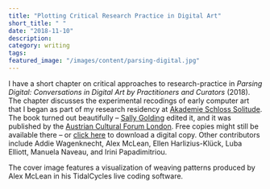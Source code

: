 ```yaml
---
title: "Plotting Critical Research Practice in Digital Art"
short_title: " "
date: "2018-11-10"
description:
category: writing
tags:
featured_image: "/images/content/parsing-digital.jpg"
---
```


I have a short chapter on critical approaches to research-practice in _Parsing Digital: Conversations in Digital Art by Practitioners and Curators_ (2018). The chapter discusses the experimental recodings of early computer art that I began as part of my research residency at [Akademie Schloss Solitude](http://www.akademie-solitude.de/de/). The book turned out beautifully – [Sally Golding](https://sallygolding.com/news/parsing-digital) edited it, and it was published by the [Austrian Cultural Forum London](http://www.acflondon.org/). Free copies might still be available there – or [click here](https://zenodo.org/record/1494097#.XJkethP7QWq) to download a digital copy. Other contributors include Addie Wagenknecht, Alex McLean, Ellen Harlizius-Klück, Luba Elliott, Manuela Naveau, and Irini Papadimitriou.

The cover image features a visualization of weaving patterns produced by Alex McLean in his TidalCycles live coding software.

